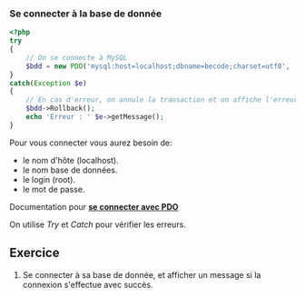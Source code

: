 ### Se connecter à la base de donnée

```PHP
<?php
try
{
	// On se connecte à MySQL
	$bdd = new PDO('mysql:host=localhost;dbname=becode;charset=utf8', 'root', 'MOTDEPASSE');
}
catch(Exception $e)
{
	// En cas d'erreur, on annule la transaction et on affiche l'erreur
	$bdd->Rollback();
	echo 'Erreur : ' $e->getMessage();
}
```
Pour vous connecter vous aurez besoin de:
- le nom d'hôte (localhost).
- le nom base de données.
- le login (root).
- le mot de passe.

Documentation pour [**se connecter avec PDO**](http://php.net/manual/fr/pdo.connections.php)

On utilise *Try* et *Catch* pour vérifier les erreurs.

## Exercice

1. Se connecter à sa base de donnée, et afficher un message si la connexion s'effectue avec succès.
